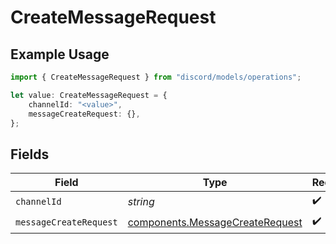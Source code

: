 # CreateMessageRequest

## Example Usage

```typescript
import { CreateMessageRequest } from "discord/models/operations";

let value: CreateMessageRequest = {
    channelId: "<value>",
    messageCreateRequest: {},
};
```

## Fields

| Field                                                                              | Type                                                                               | Required                                                                           | Description                                                                        |
| ---------------------------------------------------------------------------------- | ---------------------------------------------------------------------------------- | ---------------------------------------------------------------------------------- | ---------------------------------------------------------------------------------- |
| `channelId`                                                                        | *string*                                                                           | :heavy_check_mark:                                                                 | N/A                                                                                |
| `messageCreateRequest`                                                             | [components.MessageCreateRequest](../../models/components/messagecreaterequest.md) | :heavy_check_mark:                                                                 | N/A                                                                                |
